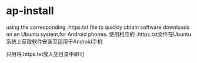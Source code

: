 # ap-install
using the corresponding .https.txt file to quickiy obtain software downloads on an Ubuntu system,for Android phones.
使用相应的 .https.txt文件在Ubuntu系统上获取软件安装至适用于Android手机

只用将.https.txt放入主目录中即可

